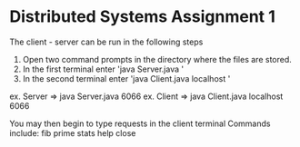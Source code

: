 # Distributed Systems Assignment 1

The client - server can be run in the following steps
1. Open two command prompts in the directory where the files are stored.
2. In the first terminal enter 'java Server.java <portNumber>'
3. In the second terminal enter 'java Client.java localhost <portNumber>'

ex. Server => java Server.java 6066
ex. Client => java Client.java localhost 6066

You may then begin to type requests in the client terminal
Commands include:
  fib <int>
  prime <int>
  stats
  help
  close
  
